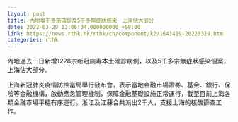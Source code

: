 ```yaml
---
layout: post
title: 內地增千多宗確診及5千多無症狀感染　上海佔大部分
date: 2022-03-29 12:06:04.000000000 +08:00
link: https://news.rthk.hk/rthk/ch/component/k2/1641419-20220329.htm
categories: rthk
---
```


內地過去一日新增1228宗新冠病毒本土確診病例，以及5千多宗無症狀感染個案，上海佔大部分。

上海新冠肺炎疫情防控當局舉行發布會，表示當地金融市場證券、基金、銀行、保險等金融機構，啟動應急管理機制，保障金融基礎設施正常運行，截至目前上海各類金融市場平穩有序運行。浙江及江蘇合共派出2千人，支援上海的核酸篩查工作。
